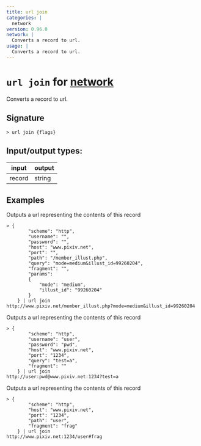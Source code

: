 ```yaml
---
title: url join
categories: |
  network
version: 0.96.0
network: |
  Converts a record to url.
usage: |
  Converts a record to url.
---
```

<!-- This file is automatically generated. Please edit the command in https://github.com/nushell/nushell instead. -->

# `url join` for [network](/commands/categories/network.md)

<div class='command-title'>Converts a record to url.</div>

## Signature

```> url join {flags} ```


## Input/output types:

| input  | output |
| ------ | ------ |
| record | string |

## Examples

Outputs a url representing the contents of this record
```nu
> {
        "scheme": "http",
        "username": "",
        "password": "",
        "host": "www.pixiv.net",
        "port": "",
        "path": "/member_illust.php",
        "query": "mode=medium&illust_id=99260204",
        "fragment": "",
        "params":
        {
            "mode": "medium",
            "illust_id": "99260204"
        }
    } | url join
http://www.pixiv.net/member_illust.php?mode=medium&illust_id=99260204
```

Outputs a url representing the contents of this record
```nu
> {
        "scheme": "http",
        "username": "user",
        "password": "pwd",
        "host": "www.pixiv.net",
        "port": "1234",
        "query": "test=a",
        "fragment": ""
    } | url join
http://user:pwd@www.pixiv.net:1234?test=a
```

Outputs a url representing the contents of this record
```nu
> {
        "scheme": "http",
        "host": "www.pixiv.net",
        "port": "1234",
        "path": "user",
        "fragment": "frag"
    } | url join
http://www.pixiv.net:1234/user#frag
```
